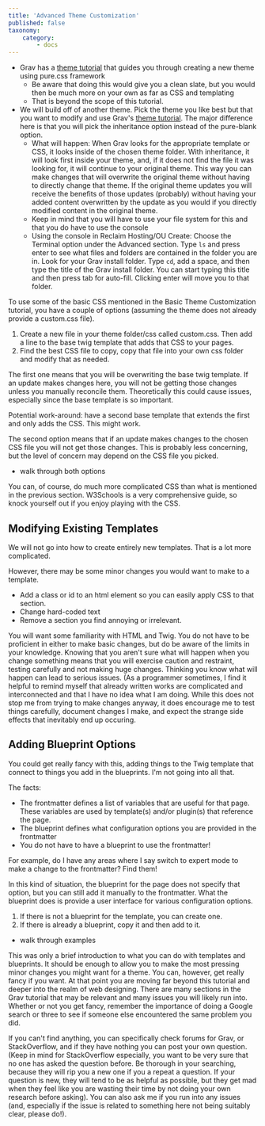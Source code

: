 ```yaml
---
title: 'Advanced Theme Customization'
published: false
taxonomy:
    category:
        - docs
---
```


- Grav has a [theme tutorial](https://learn.getgrav.org/16/themes/theme-tutorial) that guides you through creating a new theme using pure.css framework
  - Be aware that doing this would give you a clean slate, but you would then be much more on your own as far as CSS and templating
  - That is beyond the scope of this tutorial.
- We will build off of another theme. Pick the theme you like best but that you want to modify and use Grav's [theme tutorial](https://learn.getgrav.org/16/themes/theme-tutorial). The major difference here is that you will pick the inheritance option instead of the pure-blank option.
  - What will happen: When Grav looks for the appropriate template or CSS, it looks inside of the chosen theme folder. With inheritance, it will look first inside your theme, and, if it does not find the file it was looking for, it will continue to your original theme. This way you can make changes that will overwrite the original theme without having to directly change that theme. If the original theme updates you will receive the benefits of those updates (probably) without having your added content overwritten by the update as you would if you directly modified content in the original theme.
  - Keep in mind that you will have to use your file system for this and that you do have to use the console
  - Using the console in Reclaim Hosting/OU Create: Choose the Terminal option under the Advanced section. Type `ls` and press enter to see what files and folders are contained in the folder you are in. Look for your Grav install folder. Type `cd`, add a space, and then type the title of the Grav install folder. You can start typing this title and then press tab for auto-fill. Clicking enter will move you to that folder. 

To use some of the basic CSS mentioned in the Basic Theme Customization tutorial, you have a couple of options (assuming the theme does not already provide a custom.css file).
1. Create a new file in your theme folder/css called custom.css. Then add a line to the base twig template that adds that CSS to your pages.
2. Find the best CSS file to copy, copy that file into your own css folder and modify that as needed.

The first one means that you will be overwriting the base twig template. If an update makes changes here, you will not be getting those changes unless you manually reconcile them. Theoretically this could cause issues, especially since the base template is so important.

Potential work-around: have a second base template that extends the first and only adds the CSS. This might work.

The second option means that if an update makes changes to the chosen CSS file you will not get those changes. This is probably less concerning, but the level of concern may depend on the CSS file you picked.

- walk through both options

You can, of course, do much more complicated CSS than what is mentioned in the previous section. W3Schools is a very comprehensive guide, so knock yourself out if you enjoy playing with the CSS.

## Modifying Existing Templates

We will not go into how to create entirely new templates. That is a lot more complicated.

However, there may be some minor changes you would want to make to a template.

- Add a class or id to an html element so you can easily apply CSS to that section.
- Change hard-coded text
- Remove a section you find annoying or irrelevant.

You will want some familiarity with HTML and Twig. You do not have to be proficient in either to make basic changes, but do be aware of the limits in your knowledge. Knowing that you aren't sure what will happen when you change something means that you will exercise caution and restraint, testing carefully and not making huge changes. Thinking you know what will happen can lead to serious issues. (As a programmer sometimes, I find it helpful to remind myself that already written works are complicated and interconnected and that I have no idea what I am doing. While this does not stop me from trying to make changes anyway, it does encourage me to test things carefully, document changes I make, and expect the strange side effects that inevitably end up occuring.

## Adding Blueprint Options

You could get really fancy with this, adding things to the Twig template that connect to things you add in the blueprints. I'm not going into all that. 

The facts:

- The frontmatter defines a list of variables that are useful for that page. These variables are used by template(s) and/or plugin(s) that reference the page.
- The blueprint defines what configuration options you are provided in the frontmatter
- You do not have to have a blueprint to use the frontmatter!

For example, do I have any areas where I say switch to expert mode to make a change to the frontmatter? Find them!

In this kind of situation, the blueprint for the page does not specify that option, but you can still add it manually to the frontmatter. What the blueprint does is provide a user interface for various configuration options.

1. If there is not a blueprint for the template, you can create one.
2. If there is already a blueprint, copy it and then add to it.

- walk through examples

This was only a brief introduction to what you can do with templates and blueprints. It should be enough to allow you to make the most pressing minor changes you might want for a theme. You can, however, get really fancy if you want. At that point you are moving far beyond this tutorial and deeper into the realm of web designing. There are many sections in the Grav tutorial that may be relevant and many issues you will likely run into. Whether or not you get fancy, remember the importance of doing a Google search or three to see if someone else encountered the same problem you did.

If you can't find anything, you can specifically check forums for Grav, or StackOverflow, and if they have nothing you can post your own question. (Keep in mind for StackOverflow especially, you want to be very sure that no one has asked the question before. Be thorough in your searching, because they will rip you a new one if you a repeat a question. If your question is new, they will tend to be as helpful as possible, but they get mad when they feel like you are wasting their time by not doing your own research before asking). You can also ask me if you run into any issues (and, especially if the issue is related to something here not being suitably clear, please do!).